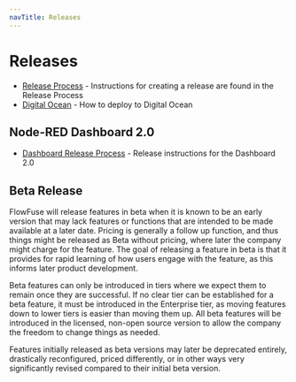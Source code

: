 ```yaml
---
navTitle: Releases
---
```


# Releases

- [Release Process](./process.md) - Instructions for creating a release are found in the Release Process
- [Digital Ocean](./digital-ocean.md) - How to deploy to Digital Ocean

## Node-RED Dashboard 2.0

- [Dashboard Release Process](./dashboard-2) - Release instructions for the Dashboard 2.0

## Beta Release

FlowFuse will release features in beta when it is known to be an early version that may lack features or functions that are intended to be made available at a later date. Pricing is generally a follow up function, and thus things might be released as Beta without pricing, where later the company might charge for the feature. The goal of releasing a feature in beta is that it provides for rapid learning of how users engage with the feature, as this  informs later product development.

Beta features can only be introduced in tiers where we expect them to remain once they are successful. If no clear tier can be established for a beta feature, it must be introduced in the Enterprise tier, as moving features down to lower tiers is easier than moving them up. All beta features will be introduced in the licensed, non-open source version to allow the company the freedom to change things as needed.

Features initially released as beta versions may later be deprecated entirely, drastically reconfigured, priced differently, or in other ways very significantly revised compared to their initial beta version.
